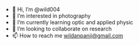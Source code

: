 - 👋 Hi, I’m @wild004
- 👀 I’m interested in photography
- 🌱 I’m currently learning optic and applied physic
- 💞️ I’m looking to collaborate on research
- 📫 How to reach me wildanpanji@gmail.com

<!---
wild004/wild004 is a ✨ special ✨ repository because its `README.md` (this file) appears on your GitHub profile.
You can click the Preview link to take a look at your changes.
--->
